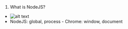 1. What is NodeJS?
- ![alt text](./images/what-is-nodejs.png)
- NodeJS: global, process - Chrome: window, document